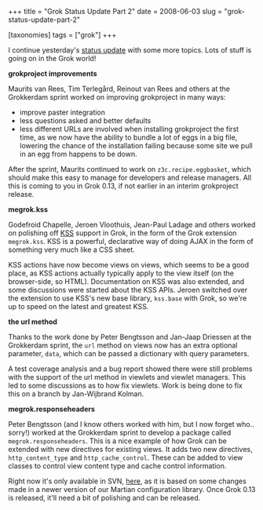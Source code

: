 +++
title = "Grok Status Update Part 2"
date = 2008-06-03
slug = "grok-status-update-part-2"

[taxonomies]
tags = ["grok"]
+++

I continue yesterday's [status
update](http://faassen.n--tree.net/blog/view/weblog/2008/06/02/0) with
some more topics. Lots of stuff is going on in the Grok world!

**grokproject improvements**

Maurits van Rees, Tim Terlegård, Reinout van Rees and others at the
Grokkerdam sprint worked on improving grokproject in many ways:

- improve paster integration
- less questions asked and better defaults
- less different URLs are involved when installing grokproject the first
  time, as we now have the ability to bundle a lot of eggs in a big
  file, lowering the chance of the installation failing because some
  site we pull in an egg from happens to be down.

After the sprint, Maurits continued to work on `z3c.recipe.eggbasket`,
which should make this easy to manage for developers and release
managers. All this is coming to you in Grok 0.13, if not earlier in an
interim grokproject release.

**megrok.kss**

Godefroid Chapelle, Jeroen Vloothuis, Jean-Paul Ladage and others worked
on polishing off [KSS](http://kssproject.org/) support in Grok, in the
form of the Grok extension `megrok.kss`. KSS is a powerful, declarative
way of doing AJAX in the form of something very much like a CSS sheet.

KSS actions have now become views on views, which seems to be a good
place, as KSS actions actually typically apply to the view itself (on
the browser-side, so HTML). Documentation on KSS was also extended, and
some discussions were started about the KSS APIs. Jeroen switched over
the extension to use KSS's new base library, `kss.base` with Grok, so
we're up to speed on the latest and greatest KSS.

**the url method**

Thanks to the work done by Peter Bengtsson and Jan-Jaap Driessen at the
Grokkerdam sprint, the `url` method on views now has an extra optional
parameter, `data`, which can be passed a dictionary with query
parameters.

A test coverage analysis and a bug report showed there were still
problems with the support of the url method in viewlets and viewlet
managers. This led to some discussions as to how fix viewlets. Work is
being done to fix this on a branch by Jan-Wijbrand Kolman.

**megrok.responseheaders**

Peter Bengtsson (and I know others worked with him, but I now forget
who.. sorry!) worked at the Grokkerdam sprint to develop a package
called `megrok.responseheaders`. This is a nice example of how Grok can
be extended with new directives for existing views. It adds two new
directives, `http_content_type` and `http_cache_control`. These can be
added to view classes to control view content type and cache control
information.

Right now it's only available in SVN,
[here](http://svn.zope.org/megrok.responseheaders/), as it is based on
some changes made in a newer version of our Martian configuration
library. Once Grok 0.13 is released, it'll need a bit of polishing and
can be released.

